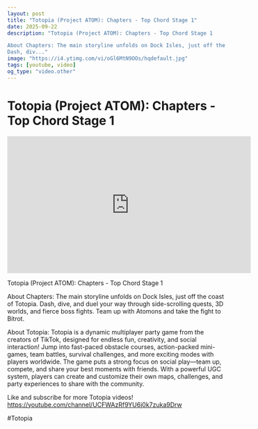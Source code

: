 ```yaml
---
layout: post
title: "Totopia (Project ATOM): Chapters - Top Chord Stage 1"
date: 2025-09-22
description: "Totopia (Project ATOM): Chapters - Top Chord Stage 1

About Chapters: The main storyline unfolds on Dock Isles, just off the coast of Totopia.
Dash, div..."
image: "https://i4.ytimg.com/vi/oGl6MtN9OOs/hqdefault.jpg"
tags: [youtube, video]
og_type: "video.other"
---
```


<script type="application/ld+json">
{
  "@context": "http://schema.org",
  "@type": "VideoObject",
  "name": "Totopia (Project ATOM): Chapters - Top Chord Stage 1",
  "description": "Totopia (Project ATOM): Chapters - Top Chord Stage 1\n\nAbout Chapters: The main storyline unfolds on Dock Isles, just off the coast of Totopia.\nDash, dive, and duel your way through side-scrolling quests, 3D worlds, and fierce boss fights. Team up with Atomons and take the fight to Bitrot.\n\nAbout Totopia: Totopia is a dynamic multiplayer party game from the creators of TikTok, designed for endless fun, creativity, and social interaction! Jump into fast-paced obstacle courses, action-packed mini-games, team battles, survival challenges, and more exciting modes with players worldwide. The game puts a strong focus on social play\u2014team up, compete, and share your best moments with friends. With a powerful UGC system, players can create and customize their own maps, challenges, and party experiences to share with the community.\n\nLike and subscribe for more Totopia videos! https://youtube.com/channel/UCFWAzRf9YU6j0k7zuka9Drw\n\n#Totopia",
  "thumbnailUrl": "https://i4.ytimg.com/vi/oGl6MtN9OOs/hqdefault.jpg",
  "uploadDate": "2025-09-22T01:26:48",
  "embedUrl": "https://www.youtube.com/embed/oGl6MtN9OOs",
  "publisher": {
    "@type": "Person",
    "name": "Celo Zaga"
  },
  "mainEntityOfPage": {
    "@type": "WebPage",
    "@id": "https://celozaga.github.io/2025/09/22/totopia-(project-atom):-chapters---top-chord-stage-1-oGl6MtN9OOs.html"
  },
  "duration": "PT0M0S"
}
</script>

<script type="application/ld+json">
{
  "@context": "http://schema.org",
  "@type": "BlogPosting",
  "headline": "Totopia (Project ATOM): Chapters - Top Chord Stage 1",
  "image": "https://i4.ytimg.com/vi/oGl6MtN9OOs/hqdefault.jpg",
  "publisher": {
    "@type": "Person",
    "name": "Celo Zaga"
  },
  "url": "https://celozaga.github.io/2025/09/22/totopia-(project-atom):-chapters---top-chord-stage-1-oGl6MtN9OOs.html",
  "datePublished": "2025-09-22T01:26:48",
  "dateCreated": "2025-09-22T01:26:48",
  "dateModified": "2025-09-22T01:26:48",
  "description": "Totopia (Project ATOM): Chapters - Top Chord Stage 1\n\nAbout Chapters: The main storyline unfolds on Dock Isles, just off the coast of Totopia.\nDash, div...",
  "author": {
    "@type": "Person",
    "name": "Celo Zaga"
  },
  "mainEntityOfPage": {
    "@type": "WebPage",
    "@id": "https://celozaga.github.io/2025/09/22/totopia-(project-atom):-chapters---top-chord-stage-1-oGl6MtN9OOs.html"
  }
}
</script>

<h1 class="youtube-post-title">Totopia (Project ATOM): Chapters - Top Chord Stage 1</h1>

<iframe width="560" height="315" src="https://www.youtube.com/embed/oGl6MtN9OOs" class="youtube-post-embed" frameborder="0" allowfullscreen></iframe>

<p class="youtube-post-description">Totopia (Project ATOM): Chapters - Top Chord Stage 1

About Chapters: The main storyline unfolds on Dock Isles, just off the coast of Totopia.
Dash, dive, and duel your way through side-scrolling quests, 3D worlds, and fierce boss fights. Team up with Atomons and take the fight to Bitrot.

About Totopia: Totopia is a dynamic multiplayer party game from the creators of TikTok, designed for endless fun, creativity, and social interaction! Jump into fast-paced obstacle courses, action-packed mini-games, team battles, survival challenges, and more exciting modes with players worldwide. The game puts a strong focus on social play—team up, compete, and share your best moments with friends. With a powerful UGC system, players can create and customize their own maps, challenges, and party experiences to share with the community.

Like and subscribe for more Totopia videos! https://youtube.com/channel/UCFWAzRf9YU6j0k7zuka9Drw

#Totopia</p>
